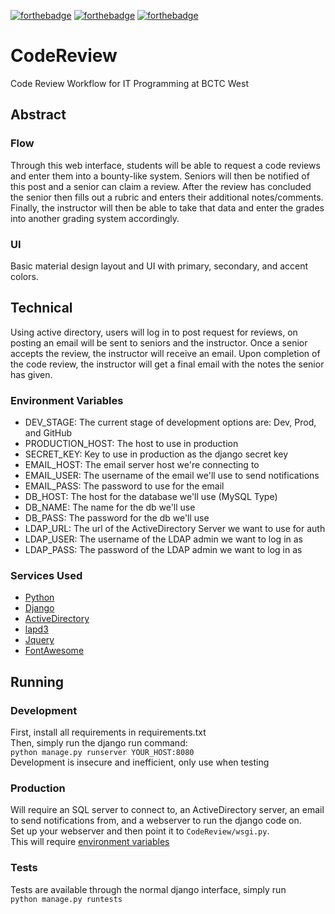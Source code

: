 [![forthebadge](https://forthebadge.com/images/badges/made-with-python.svg)](https://forthebadge.com)
[![forthebadge](https://forthebadge.com/images/badges/made-with-javascript.svg)](https://forthebadge.com)
[![forthebadge](https://forthebadge.com/images/badges/powered-by-black-magic.svg)](https://forthebadge.com)

# CodeReview

Code Review Workflow for IT Programming at BCTC West

## Abstract

### Flow

Through this web interface, students will be able to request a code reviews and enter them into a bounty-like system.
Seniors will then be notified of this post and a senior can claim a review. After the review has concluded the senior
then fills out a rubric and enters their additional notes/comments. Finally, the instructor will then be able to take
that data and enter the grades into another grading system accordingly.

### UI

Basic material design layout and UI with primary, secondary, and accent colors.

## Technical

Using active directory, users will log in to post request for reviews, on posting an email will be sent to seniors and
the instructor. Once a senior accepts the review, the instructor will receive an email. Upon completion of the code
review, the instructor will get a final email with the notes the senior has given.

### Environment Variables

- DEV_STAGE: The current stage of development options are: Dev, Prod, and GitHub
- PRODUCTION_HOST: The host to use in production
- SECRET_KEY: Key to use in production as the django secret key
- EMAIL_HOST: The email server host we're connecting to
- EMAIL_USER: The username of the email we'll use to send notifications
- EMAIL_PASS: The password to use for the email
- DB_HOST: The host for the database we'll use (MySQL Type)
- DB_NAME: The name for the db we'll use
- DB_PASS: The password for the db we'll use
- LDAP_URL: The url of the ActiveDirectory Server we want to use for auth
- LDAP_USER: The username of the LDAP admin we want to log in as
- LDAP_PASS: The password of the LDAP admin we want to log in as

### Services Used

- [Python](https://www.python.org/)
- [Django](https://www.djangoproject.com/)
- [ActiveDirectory](https://docs.microsoft.com/en-us/windows-server/identity/ad-ds/get-started/virtual-dc/active-directory-domain-services-overview)
- [lapd3](https://pypi.org/project/ldap3/)
- [Jquery](https://jquery.com/)
- [FontAwesome](https://fontawesome.com/)

## Running

### Development

First, install all requirements in requirements.txt  
Then, simply run the django run command:  
```python manage.py runserver YOUR_HOST:8080```  
Development is insecure and inefficient, only use when testing

### Production

Will require an SQL server to connect to, an ActiveDirectory server, an email to send notifications from, and a
webserver to run the django code on.  
Set up your webserver and then point it to ```CodeReview/wsgi.py```.  
This will require [environment variables](#Environment-Variables)

### Tests

Tests are available through the normal django interface, simply run  
``` python manage.py runtests ```  

